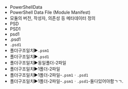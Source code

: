 - PowerShellData
- PowerShell Data File (Module Manifest)
- 모듈의 버전, 작성자, 의존성 등 메타데이터 정의
- PSD
- PSD1
- psd1
- .psd1
- `.psd1`
- 폴더구조일치▶️`.psm1`
- 폴더구조일치▶️`.psd1`
- 폴더구조일치▶️동일폴더-2파일
- 폴더구조일치▶️1폴더-2파일
- 폴더구조일치▶️1폴더-2파일-`.psm1`ㆍ`.psd1`
- 폴더구조일치▶️1폴더-2파일-`.psm1`ㆍ`.psd1`-둘다있어야함ㄱㄱ.